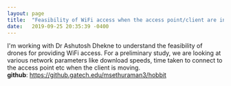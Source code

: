 ```yaml
---
layout: page
title:  "Feasibility of WiFi access when the access point/client are in Motion"
date:   2019-09-25 20:35:39 -0400
---
```

  
I'm working with Dr Ashutosh Dhekne to understand the feasibility of drones for providing WiFi access. For a preliminary study, we are looking at various network parameters like download speeds, time taken to connect to the access point etc when the client is moving.  
__github__: https://github.gatech.edu/msethuraman3/hobbit
